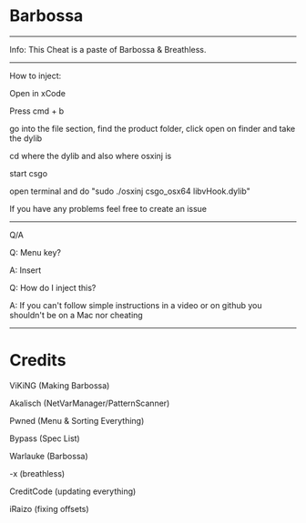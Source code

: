 # Barbossa
---
Info:
This Cheat is a paste of Barbossa & Breathless.

---

How to inject:

Open in xCode

Press cmd + b

go into the file section, find the product folder, click open on finder and take the dylib

cd where the dylib and also where osxinj is

start csgo

open terminal and do "sudo ./osxinj csgo_osx64 libvHook.dylib"


If you have any problems feel free to create an issue

---

Q/A

Q: Menu key?

A: Insert

Q: How do I inject this?

A: If you can't follow simple instructions in a video or on github you shouldn't be on a Mac nor cheating

---

# Credits
ViKiNG (Making Barbossa)

Akalisch (NetVarManager/PatternScanner)

Pwned (Menu & Sorting Everything)

Bypass (Spec List)

Warlauke (Barbossa)

-x (breathless)

CreditCode (updating everything)

iRaizo (fixing offsets)
